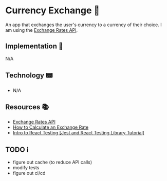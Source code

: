 # Currency Exchange 💱

An app that exchanges the user's currency to a currency of their choice. I am using the [Exchange Rates API](http://exchangeratesapi.io/).

## Implementation 🦄

N/A

## Technology 📟

- N/A

## Resources 📚

- [Exchange Rates API](http://exchangeratesapi.io/)
- [How to Calculate an Exchange Rate](https://www.investopedia.com/articles/forex/090314/how-calculate-exchange-rate.asp)
- [Intro to React Testing [Jest and React Testing Library Tutorial]](https://www.youtube.com/watch?v=ZmVBCpefQe8)

## TODO ℹ️

- figure out cache (to reduce API calls)
- modify tests
- figure out ci/cd
